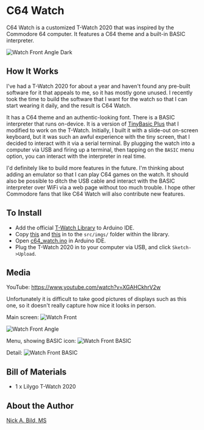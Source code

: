 # C64 Watch

C64 Watch is a customized T-Watch 2020 that was inspired by the Commodore 64 computer.  It features a C64 theme and a built-in BASIC interpreter.

![Watch Front Angle Dark](https://raw.githubusercontent.com/nickbild/c64_watch/main/media/watch_angle_dark_sm.jpg)

## How It Works

I've had a T-Watch 2020 for about a year and haven't found any pre-built software for it that appeals to me, so it has mostly gone unused.  I recently took the time to build the software that I want for the watch so that I can start wearing it daily, and the result is C64 Watch.

It has a C64 theme and an authentic-looking font.  There is a BASIC interpreter that runs on-device.  It is a version of [TinyBasic Plus](https://github.com/BleuLlama/TinyBasicPlus) that I modified to work on the T-Watch.  Initially, I built it with a slide-out on-screen keyboard, but it was such an awful experience with the tiny screen, that I decided to interact with it via a serial terminal.  By plugging the watch into a computer via USB and firing up a terminal, then tapping on the `BASIC` menu option, you can interact with the interpreter in real time.

I'd definitely like to build more features in the future.  I'm thinking about adding an emulator so that I can play C64 games on the watch.  It should also be possible to ditch the USB cable and interact with the BASIC interpreter over WiFi via a web page without too much trouble.  I hope other Commodore fans that like C64 Watch will also contribute new features.

## To Install

- Add the official [T-Watch Library](https://github.com/Xinyuan-LilyGO/TTGO_TWatch_Library) to Arduino IDE.
- Copy [this](https://github.com/nickbild/c64_watch/blob/main/assets/c64_basic.c) and [this](https://github.com/nickbild/c64_watch/blob/main/assets/menu.c) in to the `src/imgs/` folder within the library.
- Open [c64_watch.ino](https://github.com/nickbild/c64_watch/blob/main/c64_watch/c64_watch.ino) in Arduino IDE.
- Plug the T-Watch 2020 in to your computer via USB, and click `Sketch->Upload`.

## Media

YouTube: https://www.youtube.com/watch?v=XGAHCkhrV2w

Unfortunately it is difficult to take good pictures of displays such as this one, so it doesn't really capture how nice it looks in person.

Main screen:
![Watch Front](https://raw.githubusercontent.com/nickbild/c64_watch/main/media/watch_best_sm.jpg)

![Watch Front Angle](https://raw.githubusercontent.com/nickbild/c64_watch/main/media/watch_angle_sm.jpg)

Menu, showing BASIC icon:
![Watch Front BASIC](https://raw.githubusercontent.com/nickbild/c64_watch/main/media/basic_best_sm.jpg)

Detail:
![Watch Front BASIC](https://raw.githubusercontent.com/nickbild/c64_watch/main/media/watch_best_sm_annotated.jpg)

## Bill of Materials

- 1 x Lilygo T-Watch 2020

## About the Author

[Nick A. Bild, MS](https://nickbild79.firebaseapp.com/#!/)
